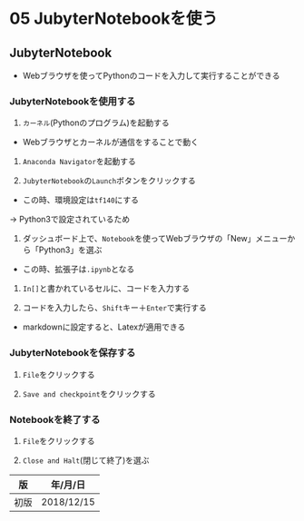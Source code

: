 05 JubyterNotebookを使う
=======================

## JubyterNotebook

* Webブラウザを使ってPythonのコードを入力して実行することができる



### JubyterNotebookを使用する

1. `カーネル`(Pythonのプログラム)を起動する

  * Webブラウザとカーネルが通信をすることで動く

1. `Anaconda Navigator`を起動する

1. `JubyterNotebook`の`Launch`ボタンをクリックする

  * この時、環境設定は`tf140`にする

  -> Python3で設定されているため

1. ダッシュボード上で、`Notebook`を使ってWebブラウザの「New」メニューから「Python3」を選ぶ

  * この時、拡張子は`.ipynb`となる

1. `In[]`と書かれているセルに、コードを入力する

1. コードを入力したら、`Shift`キー＋`Enter`で実行する

* markdownに設定すると、Latexが適用できる



### JubyterNotebookを保存する

1. `File`をクリックする

1. `Save and checkpoint`をクリックする



### Notebookを終了する

1. `File`をクリックする

1. `Close and Halt`(閉じて終了)を選ぶ



| 版 | 年/月/日 |
|---|----------|
|初版|2018/12/15|
